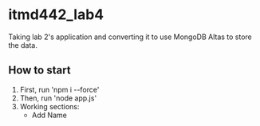 # itmd442_lab4

Taking lab 2's application and converting it to use MongoDB Altas to store the data.

## How to start

1. First, run 'npm i --force'
2. Then, run 'node app.js'
3. Working sections:
   - Add Name
